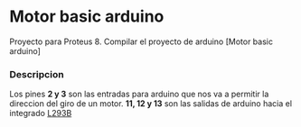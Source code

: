 Motor basic arduino
===================

Proyecto para Proteus 8. Compilar el proyecto de arduino [Motor basic arduino]

### Descripcion
Los pines **2 y 3** son las entradas para arduino que nos va a permitir la direccion del giro de un motor. **11, 12 y 13** son las salidas de arduino hacia el integrado [L293B](http://www.st.com/web/en/resource/technical/document/datasheet/CD00000058.pdf)



